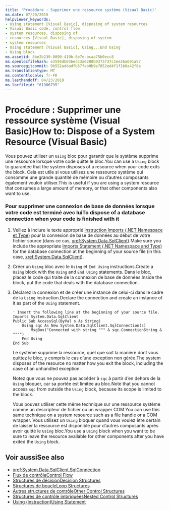 ```yaml
---
title: 'Procédure : Supprimer une ressource système (Visual Basic)'
ms.date: 07/20/2015
helpviewer_keywords:
- Using statement [Visual Basic], disposing of system resources
- Visual Basic code, control flow
- system resources, disposing of
- resources [Visual Basic], disposing of system
- system resources
- Using statement [Visual Basic], Using...End Using
- Using block
ms.assetid: 8be2b239-8090-419b-8e7e-bcaa75b0ecc8
ms.openlocfilehash: e3594db036edc3a6288b0373737c1ee26a691a57
ms.sourcegitcommit: 9b552addadfb57fab0b9e7852ed4f1f1b8a42f8e
ms.translationtype: MT
ms.contentlocale: fr-FR
ms.lasthandoff: 04/23/2019
ms.locfileid: "61906735"
---
```

# <a name="how-to-dispose-of-a-system-resource-visual-basic"></a><span data-ttu-id="10b8c-102">Procédure : Supprimer une ressource système (Visual Basic)</span><span class="sxs-lookup"><span data-stu-id="10b8c-102">How to: Dispose of a System Resource (Visual Basic)</span></span>
<span data-ttu-id="10b8c-103">Vous pouvez utiliser un `Using` bloc pour garantir que le système supprime une ressource lorsque votre code quitte le bloc.</span><span class="sxs-lookup"><span data-stu-id="10b8c-103">You can use a `Using` block to guarantee that the system disposes of a resource when your code exits the block.</span></span> <span data-ttu-id="10b8c-104">Cela est utile si vous utilisez une ressource système qui consomme une grande quantité de mémoire ou d’autres composants également vouloir utiliser.</span><span class="sxs-lookup"><span data-stu-id="10b8c-104">This is useful if you are using a system resource that consumes a large amount of memory, or that other components also want to use.</span></span>  
  
### <a name="to-dispose-of-a-database-connection-when-your-code-is-finished-with-it"></a><span data-ttu-id="10b8c-105">Pour supprimer une connexion de base de données lorsque votre code est terminé avec lui</span><span class="sxs-lookup"><span data-stu-id="10b8c-105">To dispose of a database connection when your code is finished with it</span></span>  
  
1. <span data-ttu-id="10b8c-106">Veillez à inclure le texte approprié [instruction Imports (.NET Namespace et Type)](../../../../visual-basic/language-reference/statements/imports-statement-net-namespace-and-type.md) pour la connexion de base de données au début de votre fichier source (dans ce cas, <xref:System.Data.SqlClient>).</span><span class="sxs-lookup"><span data-stu-id="10b8c-106">Make sure you include the appropriate [Imports Statement (.NET Namespace and Type)](../../../../visual-basic/language-reference/statements/imports-statement-net-namespace-and-type.md) for the database connection at the beginning of your source file (in this case, <xref:System.Data.SqlClient>).</span></span>  
  
2. <span data-ttu-id="10b8c-107">Créer un `Using` bloc avec le `Using` et `End Using` instructions.</span><span class="sxs-lookup"><span data-stu-id="10b8c-107">Create a `Using` block with the `Using` and `End Using` statements.</span></span> <span data-ttu-id="10b8c-108">Dans le bloc, placez le code qui traite de la connexion de base de données.</span><span class="sxs-lookup"><span data-stu-id="10b8c-108">Inside the block, put the code that deals with the database connection.</span></span>  
  
3. <span data-ttu-id="10b8c-109">Déclarez la connexion et de créer une instance de celui-ci dans le cadre de la `Using` instruction.</span><span class="sxs-lookup"><span data-stu-id="10b8c-109">Declare the connection and create an instance of it as part of the `Using` statement.</span></span>  
  
    ```  
    ' Insert the following line at the beginning of your source file.  
    Imports System.Data.SqlClient  
    Public Sub AccessSql(ByVal s As String)  
        Using sqc As New System.Data.SqlClient.SqlConnection(s)  
            MsgBox("Connected with string """ & sqc.ConnectionString & """")  
        End Using  
    End Sub  
    ```  
  
     <span data-ttu-id="10b8c-110">Le système supprime la ressource, quel que soit la manière dont vous quittez le bloc, y compris le cas d’une exception non gérée.</span><span class="sxs-lookup"><span data-stu-id="10b8c-110">The system disposes of the resource no matter how you exit the block, including the case of an unhandled exception.</span></span>  
  
     <span data-ttu-id="10b8c-111">Notez que vous ne pouvez pas accéder à `sqc` à partir d’en dehors de la `Using` bloquer, car sa portée est limitée au bloc.</span><span class="sxs-lookup"><span data-stu-id="10b8c-111">Note that you cannot access `sqc` from outside the `Using` block, because its scope is limited to the block.</span></span>  
  
     <span data-ttu-id="10b8c-112">Vous pouvez utiliser cette même technique sur une ressource système comme un descripteur de fichier ou un wrapper COM.</span><span class="sxs-lookup"><span data-stu-id="10b8c-112">You can use this same technique on a system resource such as a file handle or a COM wrapper.</span></span> <span data-ttu-id="10b8c-113">Vous utilisez un `Using` bloquer quand vous voulez être certain de laisser la ressource est disponible pour d’autres composants après avoir quitté le `Using` bloc.</span><span class="sxs-lookup"><span data-stu-id="10b8c-113">You use a `Using` block when you want to be sure to leave the resource available for other components after you have exited the `Using` block.</span></span>  
  
## <a name="see-also"></a><span data-ttu-id="10b8c-114">Voir aussi</span><span class="sxs-lookup"><span data-stu-id="10b8c-114">See also</span></span>

- <xref:System.Data.SqlClient.SqlConnection>
- [<span data-ttu-id="10b8c-115">Flux de contrôle</span><span class="sxs-lookup"><span data-stu-id="10b8c-115">Control Flow</span></span>](../../../../visual-basic/programming-guide/language-features/control-flow/index.md)
- [<span data-ttu-id="10b8c-116">Structures de décision</span><span class="sxs-lookup"><span data-stu-id="10b8c-116">Decision Structures</span></span>](../../../../visual-basic/programming-guide/language-features/control-flow/decision-structures.md)
- [<span data-ttu-id="10b8c-117">Structures de boucle</span><span class="sxs-lookup"><span data-stu-id="10b8c-117">Loop Structures</span></span>](../../../../visual-basic/programming-guide/language-features/control-flow/loop-structures.md)
- [<span data-ttu-id="10b8c-118">Autres structures de contrôle</span><span class="sxs-lookup"><span data-stu-id="10b8c-118">Other Control Structures</span></span>](../../../../visual-basic/programming-guide/language-features/control-flow/other-control-structures.md)
- [<span data-ttu-id="10b8c-119">Structures de contrôle imbriquées</span><span class="sxs-lookup"><span data-stu-id="10b8c-119">Nested Control Structures</span></span>](../../../../visual-basic/programming-guide/language-features/control-flow/nested-control-structures.md)
- [<span data-ttu-id="10b8c-120">Using (instruction)</span><span class="sxs-lookup"><span data-stu-id="10b8c-120">Using Statement</span></span>](../../../../visual-basic/language-reference/statements/using-statement.md)

